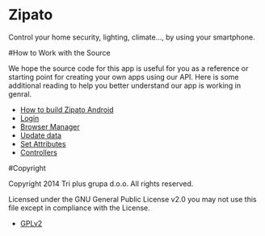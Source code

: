 # Zipato

Control your home security, lighting, climate..., by using your smartphone.

#How to Work with the Source

We hope the source code for this app is useful for you as a reference or starting point for creating your own apps using our API. Here is some additional reading to help you better understand our app is working in genral.

* [How to build Zipato Android](https://github.com/3plus/zipato-android-app/blob/master/doc/BUILDING.md)
* [Login](https://github.com/3plus/zipato-android-app/blob/master/doc/LOGIN.md)
* [Browser Manager](https://github.com/3plus/zipato-android-app/blob/master/doc/BROWSERMANAGER.md)
* [Update data](https://github.com/3plus/zipato-android-app/blob/master/doc/UPDATEUSERDATA.md)
* [Set Attributes](https://github.com/3plus/zipato-android-app/blob/master/doc/SETATTRIBUTES.md)
* [Controllers](https://github.com/3plus/zipato-android-app/blob/master/doc/CONTROLLERS.md)


#Copyright

Copyright 2014 Tri plus grupa d.o.o. All rights reserved.

Licensed under the GNU General Public License v2.0
you may not use this file except in compliance with the License.

* [GPLv2](https://github.com/3plus/zipato-android-app/blob/master/LICENSE.md)

